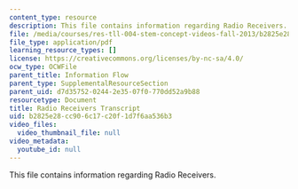 ```yaml
---
content_type: resource
description: This file contains information regarding Radio Receivers.
file: /media/courses/res-tll-004-stem-concept-videos-fall-2013/b2825e28cc906c17c20f1d7f6aa536b3_MITRES_TLL-004F13_RadioRec.pdf
file_type: application/pdf
learning_resource_types: []
license: https://creativecommons.org/licenses/by-nc-sa/4.0/
ocw_type: OCWFile
parent_title: Information Flow
parent_type: SupplementalResourceSection
parent_uid: d7d35752-0244-2e35-07f0-770dd52a9b88
resourcetype: Document
title: Radio Receivers Transcript
uid: b2825e28-cc90-6c17-c20f-1d7f6aa536b3
video_files:
  video_thumbnail_file: null
video_metadata:
  youtube_id: null
---
```

This file contains information regarding Radio Receivers.